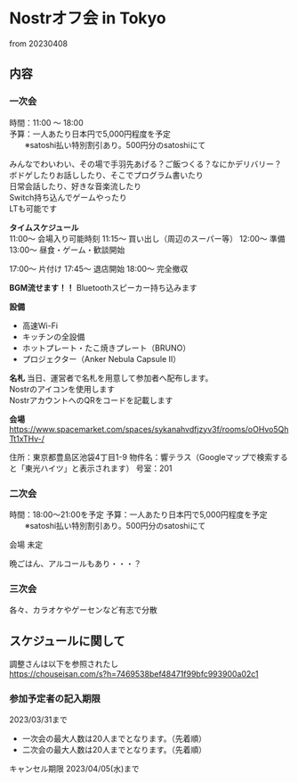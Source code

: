 # Nostrオフ会 in Tokyo

from 20230408

## 内容

### 一次会

時間：11:00 ～ 18:00  
予算：一人あたり日本円で5,000円程度を予定  
　　※satoshi払い特別割引あり。500円分のsatoshiにて

みんなでわいわい、その場で手羽先あげる？ご飯つくる？なにかデリバリー？  
ボドゲしたりお話ししたり、そこでプログラム書いたり  
日常会話したり、好きな音楽流したり  
Switch持ち込んでゲームやったり  
LTも可能です

**タイムスケジュール**  
11:00～ 会場入り可能時刻
11:15～ 買い出し（周辺のスーパー等）
12:00～ 準備
13:00～ 昼食・ゲーム・歓談開始

17:00～ 片付け
17:45～ 退店開始
18:00～ 完全撤収

**BGM流せます！！**
Bluetoothスピーカー持ち込みます

**設備**  
- 高速Wi-Fi
- キッチンの全設備 
- ホットプレート・たこ焼きプレート（BRUNO）
- プロジェクター（Anker Nebula Capsule II）

**名札**
当日、運営者で名札を用意して参加者へ配布します。  
Nostrのアイコンを使用します  
NostrアカウントへのQRをコードを記載します  

**会場**  
https://www.spacemarket.com/spaces/sykanahvdfjzyv3f/rooms/oOHvo5QhTt1xTHv-/

住所：東京都豊島区池袋4丁目1-9
物件名：響テラス（Googleマップで検索すると「東光ハイツ」と表示されます）
号室：201

### 二次会

時間：18:00～21:00を予定
予算：一人あたり日本円で5,000円程度を予定  
　　※satoshi払い特別割引あり。500円分のsatoshiにて

会場
未定

晩ごはん、アルコールもあり・・・？

### 三次会

各々、カラオケやゲーセンなど有志で分散  

## スケジュールに関して

調整さんは以下を参照されたし  
https://chouseisan.com/s?h=7469538bef48471f99bfc993900a02c1

### 参加予定者の記入期限

2023/03/31まで

- 一次会の最大人数は20人までとなります。（先着順）
- 二次会の最大人数は20人までとなります。（先着順）

キャンセル期限
2023/04/05(水)まで

